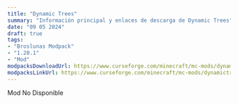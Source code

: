 ```yaml
---
title: "Dynamic Trees"
summary: "Información principal y enlaces de descarga de Dynamic Trees"
date: "09 05 2024"
draft: true
tags:
- "Broslunas Modpack"
- "1.20.1"
- "Mod"
modpacksDownloadUrl: https://www.curseforge.com/minecraft/mc-mods/dynamictrees/files/all?page=1&pageSize=20&version=1.20.1&gameVersionTypeId=1
modpacksLinkUrl: https://www.curseforge.com/minecraft/mc-mods/dynamictrees
---
```


Mod No Disponible
